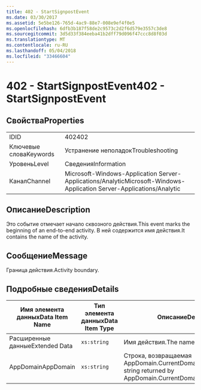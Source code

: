 ```yaml
---
title: 402 - StartSignpostEvent
ms.date: 03/30/2017
ms.assetid: 5e5be126-765d-4ac9-88e7-008e9ef4f0e5
ms.openlocfilehash: 6dfb3b187f58de2c9573c2d2f6d579e3557c3de8
ms.sourcegitcommit: 3d5d33f384eeba41b2dff79d096f47ccc8d8f03d
ms.translationtype: MT
ms.contentlocale: ru-RU
ms.lasthandoff: 05/04/2018
ms.locfileid: "33466604"
---
```

# <a name="402---startsignpostevent"></a><span data-ttu-id="b8202-102">402 - StartSignpostEvent</span><span class="sxs-lookup"><span data-stu-id="b8202-102">402 - StartSignpostEvent</span></span>
## <a name="properties"></a><span data-ttu-id="b8202-103">Свойства</span><span class="sxs-lookup"><span data-stu-id="b8202-103">Properties</span></span>  
  
|||  
|-|-|  
|<span data-ttu-id="b8202-104">ID</span><span class="sxs-lookup"><span data-stu-id="b8202-104">ID</span></span>|<span data-ttu-id="b8202-105">402</span><span class="sxs-lookup"><span data-stu-id="b8202-105">402</span></span>|  
|<span data-ttu-id="b8202-106">Ключевые слова</span><span class="sxs-lookup"><span data-stu-id="b8202-106">Keywords</span></span>|<span data-ttu-id="b8202-107">Устранение неполадок</span><span class="sxs-lookup"><span data-stu-id="b8202-107">Troubleshooting</span></span>|  
|<span data-ttu-id="b8202-108">Уровень</span><span class="sxs-lookup"><span data-stu-id="b8202-108">Level</span></span>|<span data-ttu-id="b8202-109">Сведения</span><span class="sxs-lookup"><span data-stu-id="b8202-109">Information</span></span>|  
|<span data-ttu-id="b8202-110">Канал</span><span class="sxs-lookup"><span data-stu-id="b8202-110">Channel</span></span>|<span data-ttu-id="b8202-111">Microsoft-Windows-Application Server-Applications/Analytic</span><span class="sxs-lookup"><span data-stu-id="b8202-111">Microsoft-Windows-Application Server-Applications/Analytic</span></span>|  
  
## <a name="description"></a><span data-ttu-id="b8202-112">Описание</span><span class="sxs-lookup"><span data-stu-id="b8202-112">Description</span></span>  
 <span data-ttu-id="b8202-113">Это событие отмечает начало сквозного действия.</span><span class="sxs-lookup"><span data-stu-id="b8202-113">This event marks the beginning of an end-to-end activity.</span></span> <span data-ttu-id="b8202-114">В ней содержится имя действия.</span><span class="sxs-lookup"><span data-stu-id="b8202-114">It contains the name of the activity.</span></span>  
  
## <a name="message"></a><span data-ttu-id="b8202-115">Сообщение</span><span class="sxs-lookup"><span data-stu-id="b8202-115">Message</span></span>  
 <span data-ttu-id="b8202-116">Граница действия.</span><span class="sxs-lookup"><span data-stu-id="b8202-116">Activity boundary.</span></span>  
  
## <a name="details"></a><span data-ttu-id="b8202-117">Подробные сведения</span><span class="sxs-lookup"><span data-stu-id="b8202-117">Details</span></span>  
  
|<span data-ttu-id="b8202-118">Имя элемента данных</span><span class="sxs-lookup"><span data-stu-id="b8202-118">Data Item Name</span></span>|<span data-ttu-id="b8202-119">Тип элемента данных</span><span class="sxs-lookup"><span data-stu-id="b8202-119">Data Item Type</span></span>|<span data-ttu-id="b8202-120">Описание</span><span class="sxs-lookup"><span data-stu-id="b8202-120">Description</span></span>|  
|--------------------|--------------------|-----------------|  
|<span data-ttu-id="b8202-121">Расширенные данные</span><span class="sxs-lookup"><span data-stu-id="b8202-121">Extended Data</span></span>|`xs:string`|<span data-ttu-id="b8202-122">Имя действия.</span><span class="sxs-lookup"><span data-stu-id="b8202-122">The name of the activity.</span></span>|  
|<span data-ttu-id="b8202-123">AppDomain</span><span class="sxs-lookup"><span data-stu-id="b8202-123">AppDomain</span></span>|`xs:string`|<span data-ttu-id="b8202-124">Строка, возвращаемая AppDomain.CurrentDomain.FriendlyName.</span><span class="sxs-lookup"><span data-stu-id="b8202-124">The string returned by AppDomain.CurrentDomain.FriendlyName.</span></span>|
